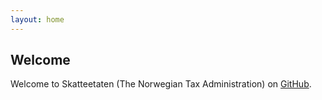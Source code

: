 ```yaml
---
layout: home
---
```


## Welcome

Welcome to Skatteetaten (The Norwegian Tax Administration) on [GitHub](https://github.com/Skatteetaten).
